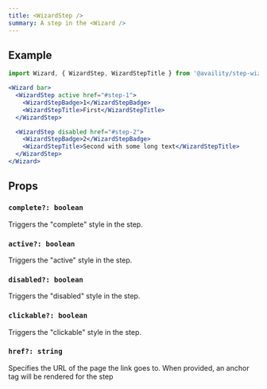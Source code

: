 ```yaml
---
title: <WizardStep />
summary: A step in the <Wizard />
---
```


## Example

```jsx live=true viewCode=true
import Wizard, { WizardStep, WizardStepTitle } from '@availity/step-wizard';

<Wizard bar>
  <WizardStep active href="#step-1">
    <WizardStepBadge>1</WizardStepBadge>
    <WizardStepTitle>First</WizardStepTitle>
  </WizardStep>

  <WizardStep disabled href="#step-2">
    <WizardStepBadge>2</WizardStepBadge>
    <WizardStepTitle>Second with some long text</WizardStepTitle>
  </WizardStep>
</Wizard>
```
## Props

### `complete?: boolean`
Triggers the "complete" style in the step.

### `active?: boolean`
Triggers the "active" style in the step.

### `disabled?: boolean`
Triggers the "disabled" style in the step.

### `clickable?: boolean`
Triggers the "clickable" style in the step.

### `href?: string`
Specifies the URL of the page the link goes to. When provided, an anchor tag will be rendered for the step
